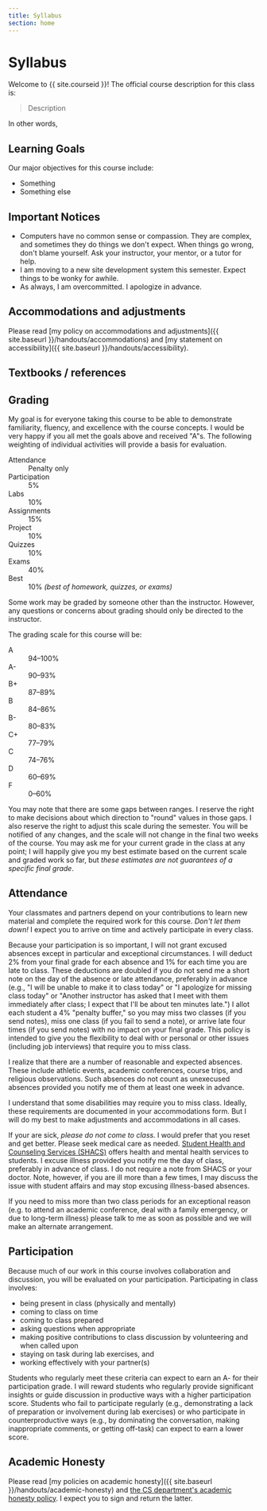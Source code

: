 ```yaml
---
title: Syllabus
section: home
---
```

Syllabus
========

Welcome to {{ site.courseid }}! The official course description for this
class is:

> Description

In other words, 

Learning Goals
--------------

Our major objectives for this course include:

  - Something
  - Something else

Important Notices
-----------------

 - Computers have no common sense or compassion. They are complex, and sometimes they do things we don't expect. When things go wrong, don't blame yourself. Ask your instructor, your mentor, or a tutor for help.
 - I am moving to a new site development system this semester.  Expect things to be wonky for awhile.
 - As always, I am overcommitted.  I apologize in advance.

Accommodations and adjustments
------------------------------

Please read [my policy on accommodations and adjustments]({{ site.baseurl }}/handouts/accommodations) and [my statement on accessibility]({{ site.baseurl }}/handouts/accessibility).

Textbooks / references
----------------------

Grading
-------

My goal is for everyone taking this course to be able to demonstrate
familiarity, fluency, and excellence with the course concepts. I would be
very happy if you all met the goals above and received "A"s. The following
weighting of individual activities will provide a basis for evaluation.

<dl class="dl-horizontal">
  <dt>Attendance</dt>
  <dd>Penalty only</dd>
  
  <dt>Participation</dt>
  <dd>5%</dd>
  
  <dt>Labs</dt>
  <dd>10%</dd>
  
  <dt>Assignments</dt>
  <dd>15%</dd>
  
  <dt>Project</dt>
  <dd>10%</dd>
  
  <dt>Quizzes</dt>
  <dd>10%</dd>
  
  <dt>Exams</dt>
  <dd>40%</dd>
  
  <dt>Best</dt>
  <dd>10% <i>(best of homework, quizzes, or exams)</i></dd>
</dl>

Some work may be graded by someone other than the instructor. However, any questions or concerns about grading should only be directed to the instructor.

The grading scale for this course will be:

<dl class="dl-horizontal">
  <dt>A</dt> <dd>94&ndash;100%</dd>
  <dt>A-</dt><dd>90&ndash;93%</dd>
  <dt>B+</dt><dd>87&ndash;89%</dd>
  <dt>B</dt> <dd>84&ndash;86%</dd>
  <dt>B-</dt><dd>80&ndash;83%</dd>
  <dt>C+</dt><dd>77&ndash;79%</dd>
  <dt>C</dt> <dd>74&ndash;76%</dd>
  <dt>D</dt> <dd>60&ndash;69%</dd>
  <dt>F</dt> <dd>0&ndash;60%</dd>
</dl>

You may note that there are some gaps between ranges.  I reserve the right to make decisions about which direction to "round" values in those gaps. I also reserve the right to adjust this scale during the semester. You will be notified of any changes, and the scale will not change in the final two weeks of the course. You may ask me for your current grade in the class at any point; I will happily give you my best estimate based on the current scale and graded work so far, but *these estimates are not guarantees of a specific final grade*.

Attendance
----------

Your classmates and partners depend on your contributions to learn new
material and complete the required work for this course. *Don't let them
down!* I expect you to arrive on time and actively participate in
every class.

Because your participation is so important, I will not grant excused
absences except in particular and exceptional circumstances. I will deduct
2% from your final grade for each absence and 1% for each time you are
late to class. These deductions are doubled if you do not send me a short
note on the day of the absence or late attendance, preferably in advance
(e.g., "I will be unable to make it to class today" or "I apologize for
missing class today" or "Another instructor has asked that I meet with
them immediately after class; I expect that I'll be about ten minutes
late.")  I allot each student a 4% "penalty buffer," so you may miss
two classes (if you send notes), miss one class (if you fail to send a
note), or arrive late four times (if you send notes) with no impact on
your final grade.  This policy is intended to give you the flexibility
to deal with or personal or other issues (including job interviews)
that require you to miss class.

I realize that there are a number of reasonable and expected absences.
These include athletic events, academic conferences, course trips,
and religious observations.  Such absences do not count as unexecused
absences provided you notify me of them at least one week in advance.

I understand that some disabilities may require you to miss class.  Ideally,
these requirements are documented in your accommodations form.  But I
will do my best to make adjustments and accommodations in all cases.

If your are sick, *please do not come to class.*  I
would prefer that you reset and get better.  Please seek
medical care as needed. [Student Health and Counseling Services
(SHACS)](https://www.grinnell.edu/about/offices-services/student-health)
offers health and mental health services to students.  I excuse illness
provided you notify me the day of class, preferably in advance of class.
I do not require a note from SHACS or your doctor.  Note, however, if
you are ill more than a few times, I may discuss the issue with student
affairs and may stop excusing illness-based absences.

If you need to miss more than two class periods for an exceptional reason
(e.g. to attend an academic conference, deal with a family emergency,
or due to long-term illness) please talk to me as soon as possible and
we will make an alternate arrangement.

Participation
-------------

Because much of our work in this course involves collaboration and discussion, you will be evaluated on your participation.
Participating in class involves:

 - being present in class (physically and mentally)
 - coming to class on time
 - coming to class prepared
 - asking questions when appropriate
 - making positive contributions to class discussion by volunteering and when called upon
 - staying on task during lab exercises, and
 - working effectively with your partner(s)

Students who regularly meet these criteria can expect to earn an A- for their participation grade. I will reward students who regularly provide significant insights or guide discussion in productive ways with a higher participation score. Students who fail to participate regularly (e.g., demonstrating a lack of preparation or involvement during lab exercises) or who participate in counterproductive ways (e.g., by dominating the conversation, making inappropriate comments, or getting off-task) can expect to earn a lower score.

Academic Honesty
----------------

Please read [my policies on academic honesty]({{ site.baseurl }}/handouts/academic-honesty) and [the CS department's academic honesty policy](https://www.cs.grinnell.edu/academic-honesty-policy).  I expect you to sign and return the latter.

